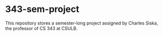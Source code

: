 # 343-sem-project

This repository stores a semester-long project assigned by Charles Siska, the professor of CS 343 at CSULB.